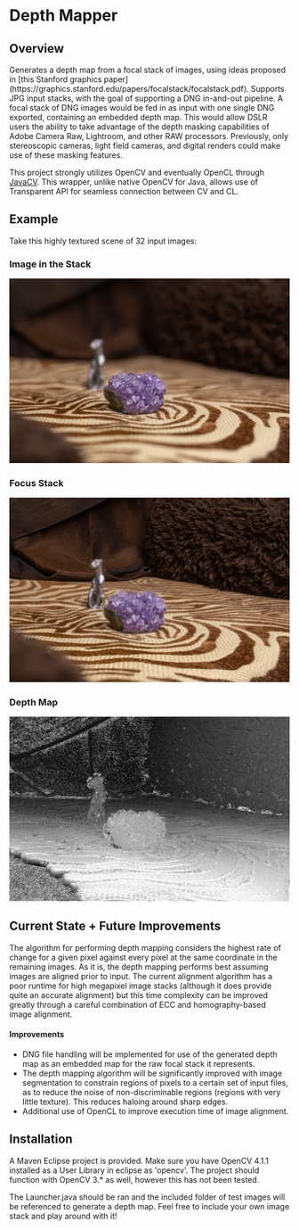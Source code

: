 <h1>Depth Mapper</h1>

<h2> Overview </h2>
Generates a depth map from a focal stack of images, using ideas proposed in [this Stanford graphics paper](https://graphics.stanford.edu/papers/focalstack/focalstack.pdf). Supports JPG input stacks, with the goal of supporting a DNG in-and-out pipeline. A focal stack of DNG images would be fed in as input with one single DNG exported, containing an embedded depth map. This would allow DSLR users the ability to take advantage of the depth masking capabilities of Adobe Camera Raw, Lightroom, and other RAW processors. Previously, only stereoscopic cameras, light field cameras, and digital renders could make use of these masking features.


This project strongly utilizes OpenCV and eventually OpenCL through [JavaCV](https://github.com/bytedeco/javacv). This wrapper, unlike native OpenCV for Java, allows use of Transparent API for seamless connection between CV and CL.

<h2>Example</h2>
Take this highly textured scene of 32 input images:

<h3>Image in the Stack</h3>

![Image with shallow depth of field](/src/TestImages/_0009_Highly%20Textured%20Input%20-%2009.jpg)

<h3>Focus Stack</h3>

![Focus stack of highly textured scene](/src/gitresources/Focus%20Stacked.jpg)

<h3>Depth Map</h3>

![Depth map of highly textured scene](/src/gitresources/Depth%20Map.jpg)


<h2>Current State + Future Improvements</h2>
The algorithm for performing depth mapping considers the highest rate of change for a given pixel against every pixel at the same coordinate in the remaining images. As it is, the depth mapping performs best assuming images are aligned prior to input. The current alignment algorithm has a poor runtime for high megapixel image stacks (although it does provide quite an accurate alignment) but this time complexity can be improved greatly through a careful combination of ECC and homography-based image alignment. 

<h4>Improvements</h4>

- DNG file handling will be implemented for use of the generated depth map as an embedded map for the raw focal stack it represents.
- The depth mapping algorithm will be significantly improved with image segmentation to constrain regions of pixels to a certain set of input files, as to reduce the noise of non-discriminable regions (regions with very little texture). This reduces haloing around sharp edges.
- Additional use of OpenCL to improve execution time of image alignment.


<h2>Installation</h2>

A Maven Eclipse project is provided. Make sure you have OpenCV 4.1.1 installed as a User Library in eclipse as 'opencv'. The project should function with OpenCV 3.* as well, however this has not been tested.

The Launcher.java should be ran and the included folder of test images will be referenced to generate a depth map. Feel free to include your own image stack and play around with it!
